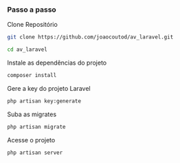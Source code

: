 ### Passo a passo
Clone Repositório
```sh
git clone https://github.com/joaocoutod/av_laravel.git

```
```sh
cd av_laravel
```


Instale as dependências do projeto
```sh
composer install
```


Gere a key do projeto Laravel
```sh
php artisan key:generate
```

Suba as migrates
```sh
php artisan migrate
```

Acesse o projeto
```sh
php artisan server
```